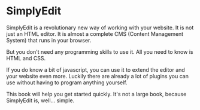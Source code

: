 SimplyEdit
==========

SimplyEdit is a revolutionary new way of working with your website. It is not just an HTML editor. It is almost a complete CMS (Content Management System) that runs in your browser.

But you don't need any programming skills to use it. All you need to know is HTML and CSS. 

If you do know a bit of javascript, you can use it to extend the editor and your website even more. Luckily there are already a lot of plugins you can use without having to program anything yourself.

This book will help you get started quickly. It's not a large book, because SimplyEdit is, well... simple.